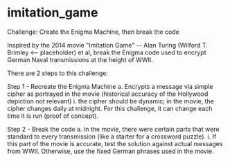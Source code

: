 # imitation_game
Challenge: Create the Enigma Machine, then break the code

Inspired by the 2014 movie "Imitation Game" -- Alan Turing (Wilford T. Brimley <-- placeholder) et al, break the Enigma code used to encrypt German Naval transmissions at the height of WWII.

There are 2 steps to this challenge:

Step 1 - Recreate the Enigma Machine 
	a. Encrypts a message via simple cipher as portrayed in the movie (historical accuracy of the Hollywood depiction not relevant)
    	i. the cipher should be dynamic; in the movie, the cipher changes daily at midnight. For this challenge, it can change each time it is run (proof of concept).
 
Step 2 - Break the code
	a. In the movie, there were certain parts that were standard to every transmission (like  a starter for a crossword puzzle).
		i. If this part of the movie is accurate, test the solution against actual messages from WWII. Otherwise, use the fixed German phrases used in the movie.
